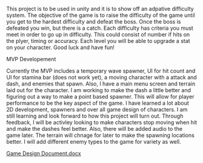 This project is to be used in unity and it is to show off an adpative difficulty system.
The objective of the game is to raise the difficulty of the game until you get to the hardest difficulty and defeat the boss. 
Once the boss is defeated you win, but there is a catch.
Each difficulty has criteria you must meet in order to go up in difficulty.
This could consist of number if hits on the plyer, timing or accuracy. 
Each level you will be able to upgrade a stat on your character.
Good luck and have fun!

MVP Developement

Currently the MVP includes a temporary wave spawner, UI for hit count and UI for stamina bar (does not work yet), a moving character with a attack and dash, and enemies that spawn.
Also, I have a main menu screen and terrain laid out for the character. 
I am working to make the dash a little better and figuring out a way to make a point based spawner. This will allow for player performance to be the key aspect of the game.
I have learned a lot about 2D development, spawners and over all game design of characters. I am still learning and look forward to how this project will turn out. 
Through feedback, I will be activley looking to make characters stop moving when hit and make the dashes feel better. Also, there will be added audio to the game later. 
The terrain will chnage for later to make the spawning locations better. I will add different enemy types to the game for variety as well. 

[Game Design Document.docx](https://github.com/user-attachments/files/18917411/Game.Design.Document.docx)

